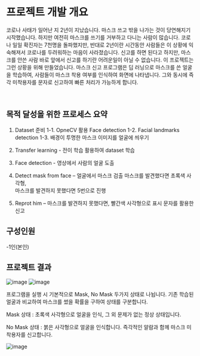 # 프로젝트 개발 개요
코로나 사태가 일어난 지 2년이 지났습니다. 마스크 쓰고 밖을 나가는 것이 당연해지기 시작했습니다. 하지만 여전히 마스크를 쓰기를 거부하고 다니는 사람이 많습니다. 코로나 일일 확진자는 7천명을 돌파했지만, 반대로 2년이란 시간동안 사람들은 이 상황에 익숙해져서 코로나를 두려워하는 마음이 사라졌습니다. 신고를 하면 된다고 하지만, 마스크를 안쓴 사람 바로 앞에서 신고를 하기란 어려운일이 아닐 수 없습니다.
이 프로젝트는 그런 상황을 위해 만들었습니다. 마스크 신고 프로그램은 딥 러닝으로 마스크를 쓴 얼굴을 학습하여, 사람들이 마스크 착용 여부를 인식하여 화면에 나타냅니다. 그와 동시에 즉각 미착용자를 문자로 신고하여 빠른 처리가 가능하게 합니다.

<br/>

## 목적 달성을 위한 프로세스 요약
1. Dataset 준비
    1-1. OpneCV 활용 Face detection
    1-2. Facial landmarks detection
    1-3. 배경이 투명한 마스크 이미지를 얼굴에 씌우기

2. Transfer learning - 전이 학습 활용하여 dataset 학습

3. Face detection - 영상에서 사람의 얼굴 도출

4. Detect mask from face – 얼굴에서 마스크 검출
                            마스크를 발견했다면 초록색 사각형,                          
                            마스크를 발견하지 못했다면 5번으로 진행

5. Reprot him – 마스크를 발견하지 못했다면, 빨간색 사각형으로 표시
                  문자를 활용한 신고

## 구성인원
-1인(본인)


## 프로젝트 결과
![image](https://github.com/lovecandy010/mask_check_system/assets/95009128/7b3a1980-470f-4e6d-a17a-fd5fd2be1f1b) ![image](https://github.com/lovecandy010/mask_check_system/assets/95009128/71752748-609b-48c0-8717-954b65a10515)

프로그램을 실행 시 기본적으로 Mask, No Mask 두가지 상태로 나뉩니다.
기존 학습된 얼굴과 비교하여 마스크를 썼을 확률을 구하여 상태를 구분합니다.

Mask 상태 :
초록색 사각형으로 얼굴을 인식, 그 외 문제가 없는 정상 상태입니다.

No Mask 상태 :
붉은 사각형으로 얼굴을 인식합니다.
즉각적인 알람과 함께 마스크 미착용자를 신고합니다.

![image](https://github.com/lovecandy010/mask_check_system/assets/95009128/19d6b031-e21a-435f-b546-769f581dca37)
